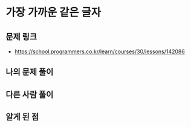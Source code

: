 # 가장 가까운 같은 글자

## 문제 링크

- https://school.programmers.co.kr/learn/courses/30/lessons/142086

## 나의 문제 풀이

## 다른 사람 풀이

## 알게 된 점
